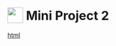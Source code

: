 # <img src="../images/MP2.svg" alt="" width="35" height="36" style="vertical-align: bottom"> Mini Project 2
[html](index.html)
